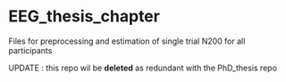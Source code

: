 # EEG_thesis_chapter
Files for preprocessing and estimation of single trial N200 for all participants

UPDATE : this repo wil be __deleted__ as redundant with the PhD_thesis repo
